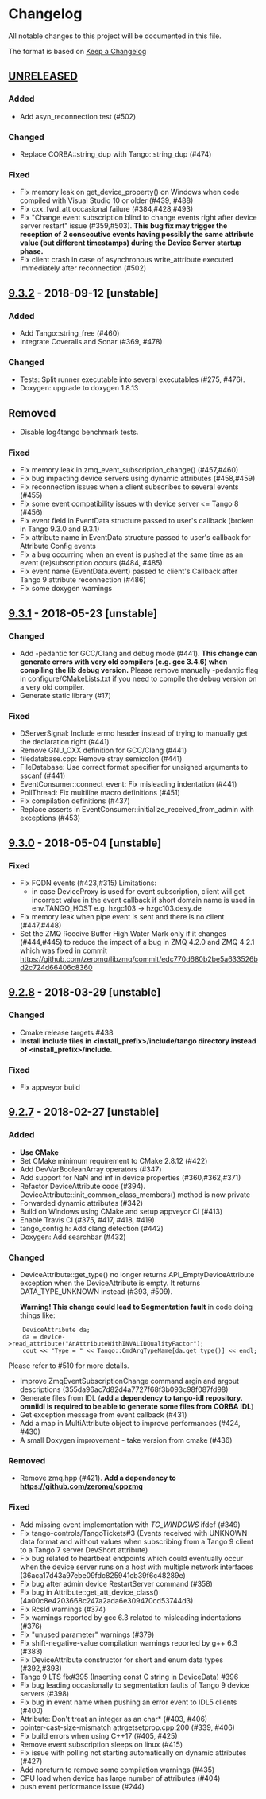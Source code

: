 # Changelog
All notable changes to this project will be documented in this file.

The format is based on [Keep a Changelog](https://keepachangelog.com/en/1.0.0/)

## [UNRELEASED]
### Added
- Add asyn_reconnection test (#502)

### Changed
- Replace CORBA::string_dup with Tango::string_dup (#474)

### Fixed
- Fix memory leak on get_device_property() on Windows when code compiled with Visual Studio 10 or older (#439, #488)
- Fix cxx_fwd_att occasional failure (#384,#428,#493)
- Fix "Change event subscription blind to change events right after device server restart" issue (#359,#503). 
**This bug fix may trigger the reception of 2 consecutive events having possibly the same attribute value (but different
 timestamps) during the Device Server startup phase.**
- Fix client crash in case of asynchronous write_attribute executed immediately after reconnection (#502)

## [9.3.2] - 2018-09-12 [unstable]
### Added
- Add Tango::string_free (#460)
- Integrate Coveralls and Sonar (#369, #478)

### Changed
- Tests: Split runner executable into several executables (#275, #476).
- Doxygen: upgrade to doxygen 1.8.13

## Removed
- Disable log4tango benchmark tests.

### Fixed
- Fix memory leak in zmq_event_subscription_change() (#457,#460)
- Fix bug impacting device servers using dynamic attributes (#458,#459)
- Fix reconnection issues when a client subscribes to several events (#455)
- Fix some event compatibility issues with device server <= Tango 8 (#456)
- Fix event field in EventData structure passed to user's callback (broken in Tango 9.3.0 and 9.3.1)
- Fix attribute name in EventData structure passed to user's callback for Attribute Config events
- Fix a bug occurring when an event is pushed at the same time as an event (re)subscription occurs (#484, #485)
- Fix event name (EventData.event) passed to client's Callback after Tango 9 attribute reconnection (#486)
- Fix some doxygen warnings

## [9.3.1] - 2018-05-23 [unstable]
### Changed
- Add -pedantic for GCC/Clang and debug mode (#441). **This change can generate 
  errors with very old compilers (e.g. gcc 3.4.6) when compiling the lib debug 
  version.** Please remove manually -pedantic flag in configure/CMakeLists.txt if
  you need to compile the debug version on a very old compiler.
- Generate static library (#17)

### Fixed
- DServerSignal: Include errno header instead of trying to manually get the declaration right (#441)
- Remove GNU_CXX definition for GCC/Clang (#441)
- filedatabase.cpp: Remove stray semicolon (#441)
- FileDatabase: Use correct format specifier for unsigned arguments to sscanf (#441)
- EventConsumer::connect_event: Fix misleading indentation (#441)
- PollThread: Fix multiline macro definitions (#451)
- Fix compilation definitions (#437)
- Replace asserts in EventConsumer::initialize_received_from_admin with exceptions (#453)

## [9.3.0] - 2018-05-04 [unstable]
### Fixed
- Fix FQDN events (#423,#315)
   Limitations:
     - in case DeviceProxy is used for event subscription, client will get incorrect value 
	 in the event callback if short domain name is used in env.TANGO_HOST 
	 e.g. hzgc103 -> hzgc103.desy.de
- Fix memory leak when pipe event is sent and there is no client (#447,#448)
- Set the ZMQ Receive Buffer High Water Mark only if it changes (#444,#445) 
   to reduce the impact of a bug in ZMQ 4.2.0 and ZMQ 4.2.1 which was fixed in 
   commit https://github.com/zeromq/libzmq/commit/edc770d680b2be5a633526bd2c724d66406c8360

## [9.2.8] - 2018-03-29 [unstable]
### Changed
- Cmake release targets #438 
- **Install include files in <install_prefix>/include/tango directory instead of 
   <install_prefix>/include**.

### Fixed
- Fix appveyor build

## [9.2.7] - 2018-02-27 [unstable]
### Added
- **Use CMake** 
- Set CMake minimum requirement to CMake 2.8.12 (#422)
- Add DevVarBooleanArray operators (#347)
- Add support for NaN and inf in device properties (#360,#362,#371)
- Refactor DeviceAttribute code (#394). DeviceAttribute::init_common_class_members() method is now private
- Forwarded dynamic attributes (#342)
- Build on Windows using CMake and setup appveyor CI (#413)
- Enable Travis CI (#375, #417, #418, #419)
- tango_config.h: Add clang detection (#442)
- Doxygen: Add searchbar (#432)

### Changed
- DeviceAttribute::get_type() no longer returns API_EmptyDeviceAttribute exception when the DeviceAttribute is empty.
  It returns DATA_TYPE_UNKNOWN instead (#393, #509).
   
  **Warning! This change could lead to Segmentation fault** in code doing things like:
```  
    DeviceAttribute da;
    da = device->read_attribute("AnAttributeWithINVALIDQualityFactor");
    cout << "Type = " << Tango::CmdArgTypeName[da.get_type()] << endl;
```
  Please refer to #510 for more details.
- Improve ZmqEventSubscriptionChange command argin and argout descriptions (355da96ac7d82d4a7727f68f3b093c98f087fd98)
- Generate files from IDL (**add a dependency to tango-idl repository. omniidl is required to be able to generate some 
  files from  CORBA IDL**)
- Get exception message from event callback (#431)
- Add a map in MultiAttribute object to improve performances (#424, #430)
- A small Doxygen improvement - take version from cmake (#436)

### Removed
- Remove zmq.hpp (#421). **Add a dependency to https://github.com/zeromq/cppzmq**

### Fixed
- Add missing event implementation with _TG_WINDOWS_ ifdef (#349)
- Fix tango-controls/TangoTickets#3 (Events received with UNKNOWN data format and without values when subscribing from
  a Tango 9 client to a Tango 7 server DevShort attribute)
- Fix bug related to heartbeat endpoints which could eventually occur when the device server runs on a host with
  multiple network interfaces (36aca17d43a97ebe09fdc825941cb39f6c48289e)
- Fix bug after admin device RestartServer command (#358)
- Fix bug in Attribute::get_att_device_class() (4a00c8e4203668c247a2ada6e309470cd53744d3) 
- Fix RcsId warnings (#374)
- Fix warnings reported by gcc 6.3 related to misleading indentations (#376)
- Fix "unused parameter" warnings (#379)
- Fix shift-negative-value compilation warnings reported by g++ 6.3 (#383)
- Fix DeviceAttribute constructor for short and enum data types (#392,#393)
- Tango 9 LTS fix#395 (Inserting const C string in DeviceData) #396
- Fix bug leading occasionally to segmentation faults of Tango 9 device servers (#398)
- Fix bug in event name when pushing an error event to IDL5 clients (#400)
- Attribute: Don't treat an integer as an char* (#403, #406)
- pointer-cast-size-mismatch attrgetsetprop.cpp:200 (#339, #406)
- Fix build errors when using C++17 (#405, #425)
- Remove event subscription sleeps on linux (#415)
- Fix issue with polling not starting automatically on dynamic attributes (#427)
- Add noreturn to remove some compilation warnings (#435)
- CPU load when device has large number of attributes (#404) 
- push event performance issue (#244)

[Unreleased]: https://github.com/tango-controls/cppTango/compare/9.3.2...HEAD
[9.3.2]: https://github.com/tango-controls/cppTango/compare/9.3.1...9.3.2
[9.3.1]: https://github.com/tango-controls/cppTango/compare/9.3.0...9.3.1
[9.3.0]: https://github.com/tango-controls/cppTango/compare/test-auto-deploy...9.3.0
[9.2.8]: https://github.com/tango-controls/cppTango/compare/9.2.7...test-auto-deploy
[9.2.7]: https://github.com/tango-controls/cppTango/compare/cppapi_Release_9_2_5...9.2.7
